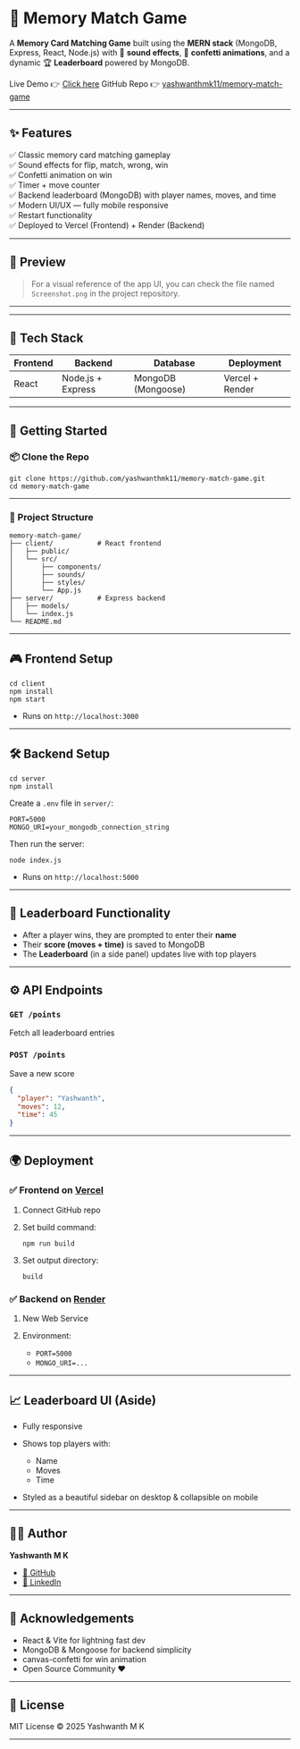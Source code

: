 # 🧠 Memory Match Game

A **Memory Card Matching Game** built using the **MERN stack** (MongoDB, Express, React, Node.js) with 🎵 **sound effects**, 🎉 **confetti animations**, and a dynamic 🏆 **Leaderboard** powered by MongoDB.

Live Demo 👉 [Click here](https://memory-match-game-w45m.vercel.app/)
GitHub Repo 👉 [yashwanthmk11/memory-match-game](https://github.com/yashwanthmk11/memory-match-game)

---

## ✨ Features

✅ Classic memory card matching gameplay  
✅ Sound effects for flip, match, wrong, win  
✅ Confetti animation on win  
✅ Timer + move counter  
✅ Backend leaderboard (MongoDB) with player names, moves, and time  
✅ Modern UI/UX — fully mobile responsive  
✅ Restart functionality  
✅ Deployed to Vercel (Frontend) + Render (Backend)

---

## 📸 Preview

> For a visual reference of the app UI, you can check the file named `Screenshot.png` in the project repository.

---

---

## 🚀 Tech Stack

| Frontend | Backend | Database | Deployment |
|----------|---------|----------|------------|
| React    | Node.js + Express | MongoDB (Mongoose) | Vercel + Render |

---

## 🏁 Getting Started

### 📦 Clone the Repo

```
git clone https://github.com/yashwanthmk11/memory-match-game.git
cd memory-match-game
````

---

### 🔧 Project Structure

```
memory-match-game/
├── client/           # React frontend
│   ├── public/
│   └── src/
│       ├── components/
│       ├── sounds/
│       ├── styles/
│       └── App.js
├── server/           # Express backend
│   ├── models/
│   └── index.js
└── README.md
```

---

## 🎮 Frontend Setup

```
cd client
npm install
npm start
```

* Runs on `http://localhost:3000`

---

## 🛠️ Backend Setup

```
cd server
npm install
```

Create a `.env` file in `server/`:

```
PORT=5000
MONGO_URI=your_mongodb_connection_string
```

Then run the server:

```
node index.js
```

* Runs on `http://localhost:5000`

---

## 🧠 Leaderboard Functionality

* After a player wins, they are prompted to enter their **name**
* Their **score (moves + time)** is saved to MongoDB
* The **Leaderboard** (in a side panel) updates live with top players

---

## ⚙️ API Endpoints

### `GET /points`

Fetch all leaderboard entries

### `POST /points`

Save a new score

```json
{
  "player": "Yashwanth",
  "moves": 12,
  "time": 45
}
```

---

## 🌍 Deployment

### ✅ Frontend on [Vercel](https://vercel.com/)

1. Connect GitHub repo
2. Set build command:

   ```
   npm run build
   ```
3. Set output directory:

   ```
   build
   ```

### ✅ Backend on [Render](https://render.com/)

1. New Web Service
2. Environment:

   * `PORT=5000`
   * `MONGO_URI=...`

---

## 📈 Leaderboard UI (Aside)

* Fully responsive
* Shows top players with:

  * Name
  * Moves
  * Time
* Styled as a beautiful sidebar on desktop & collapsible on mobile

---

## 🙋‍♂️ Author

**Yashwanth M K**


* [🐙 GitHub](https://github.com/yashwanthmk11)
* [💼 LinkedIn](https://linkedin.com/in/yashwanth-mk)

---

## 💖 Acknowledgements

* React & Vite for lightning fast dev
* MongoDB & Mongoose for backend simplicity
* canvas-confetti for win animation
* Open Source Community ❤️

---

## 📜 License

MIT License © 2025 Yashwanth M K

---





